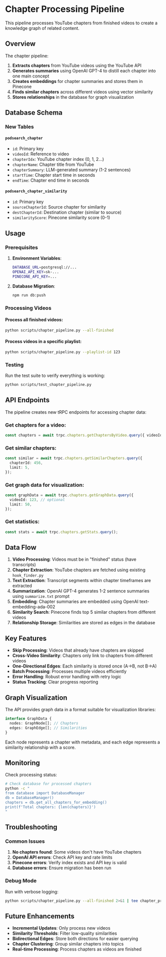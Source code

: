 # Chapter Processing Pipeline

This pipeline processes YouTube chapters from finished videos to create a knowledge graph of related content.

## Overview

The chapter pipeline:

1. **Extracts chapters** from YouTube videos using the YouTube API
2. **Generates summaries** using OpenAI GPT-4 to distill each chapter into one main concept
3. **Creates embeddings** for chapter summaries and stores them in Pinecone
4. **Finds similar chapters** across different videos using vector similarity
5. **Stores relationships** in the database for graph visualization

## Database Schema

### New Tables

#### `podsearch_chapter`

- `id`: Primary key
- `videoId`: Reference to video
- `chapterIdx`: YouTube chapter index (0, 1, 2...)
- `chapterName`: Chapter title from YouTube
- `chapterSummary`: LLM-generated summary (1-2 sentences)
- `startTime`: Chapter start time in seconds
- `endTime`: Chapter end time in seconds

#### `podsearch_chapter_similarity`

- `id`: Primary key
- `sourceChapterId`: Source chapter for similarity
- `destChapterId`: Destination chapter (similar to source)
- `similarityScore`: Pinecone similarity score (0-1)

## Usage

### Prerequisites

1. **Environment Variables**:

   ```bash
   DATABASE_URL=postgresql://...
   OPENAI_API_KEY=sk-...
   PINECONE_API_KEY=...
   ```

2. **Database Migration**:
   ```bash
   npm run db:push
   ```

### Processing Videos

#### Process all finished videos:

```bash
python scripts/chapter_pipeline.py --all-finished
```

#### Process videos in a specific playlist:

```bash
python scripts/chapter_pipeline.py --playlist-id 123
```

### Testing

Run the test suite to verify everything is working:

```bash
python scripts/test_chapter_pipeline.py
```

## API Endpoints

The pipeline creates new tRPC endpoints for accessing chapter data:

### Get chapters for a video:

```typescript
const chapters = await trpc.chapters.getChaptersByVideo.query({ videoId: 123 });
```

### Get similar chapters:

```typescript
const similar = await trpc.chapters.getSimilarChapters.query({
  chapterId: 456,
  limit: 5,
});
```

### Get graph data for visualization:

```typescript
const graphData = await trpc.chapters.getGraphData.query({
  videoId: 123, // optional
  limit: 50,
});
```

### Get statistics:

```typescript
const stats = await trpc.chapters.getStats.query();
```

## Data Flow

1. **Video Processing**: Videos must be in "finished" status (have transcripts)
2. **Chapter Extraction**: YouTube chapters are fetched using existing `hook_finder.py`
3. **Text Extraction**: Transcript segments within chapter timeframes are extracted
4. **Summarization**: OpenAI GPT-4 generates 1-2 sentence summaries using `summarize.txt` prompt
5. **Embedding**: Chapter summaries are embedded using OpenAI text-embedding-ada-002
6. **Similarity Search**: Pinecone finds top 5 similar chapters from different videos
7. **Relationship Storage**: Similarities are stored as edges in the database

## Key Features

- **Skip Processing**: Videos that already have chapters are skipped
- **Cross-Video Similarity**: Chapters only link to chapters from different videos
- **One-Directional Edges**: Each similarity is stored once (A→B, not B→A)
- **Batch Processing**: Processes multiple videos efficiently
- **Error Handling**: Robust error handling with retry logic
- **Status Tracking**: Clear progress reporting

## Graph Visualization

The API provides graph data in a format suitable for visualization libraries:

```typescript
interface GraphData {
  nodes: GraphNode[]; // Chapters
  edges: GraphEdge[]; // Similarities
}
```

Each node represents a chapter with metadata, and each edge represents a similarity relationship with a score.

## Monitoring

Check processing status:

```bash
# Check database for processed chapters
python -c "
from database import DatabaseManager
db = DatabaseManager()
chapters = db.get_all_chapters_for_embedding()
print(f'Total chapters: {len(chapters)}')
"
```

## Troubleshooting

### Common Issues

1. **No chapters found**: Some videos don't have YouTube chapters
2. **OpenAI API errors**: Check API key and rate limits
3. **Pinecone errors**: Verify index exists and API key is valid
4. **Database errors**: Ensure migration has been run

### Debug Mode

Run with verbose logging:

```bash
python scripts/chapter_pipeline.py --all-finished 2>&1 | tee chapter_processing.log
```

## Future Enhancements

- **Incremental Updates**: Only process new videos
- **Similarity Thresholds**: Filter low-quality similarities
- **Bidirectional Edges**: Store both directions for easier querying
- **Chapter Clustering**: Group similar chapters into topics
- **Real-time Processing**: Process chapters as videos are finished
